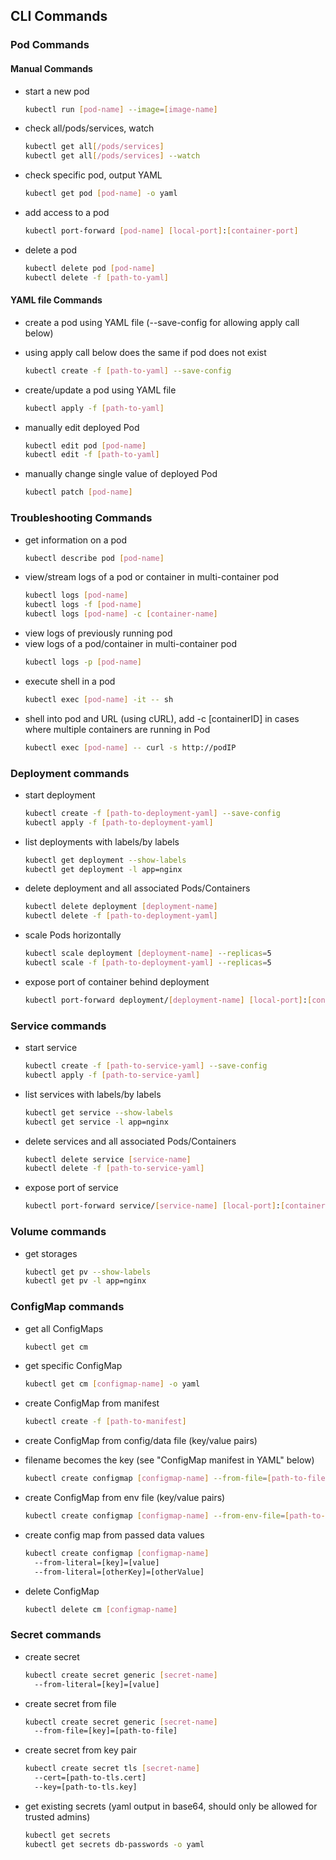## CLI Commands

### Pod Commands

#### Manual Commands

- start a new pod

  ```bash
  kubectl run [pod-name] --image=[image-name]
  ```

- check all/pods/services, watch

  ```bash
  kubectl get all[/pods/services]
  kubectl get all[/pods/services] --watch
  ```

- check specific pod, output YAML

  ```bash
  kubectl get pod [pod-name] -o yaml
  ```

- add access to a pod

  ```bash
  kubectl port-forward [pod-name] [local-port]:[container-port]
  ```

- delete a pod

  ```bash
  kubectl delete pod [pod-name]
  kubectl delete -f [path-to-yaml]
  ```

#### YAML file Commands

- create a pod using YAML file (--save-config for allowing apply call below)
- using apply call below does the same if pod does not exist

  ```bash
  kubectl create -f [path-to-yaml] --save-config
  ```

- create/update a pod using YAML file

  ```bash
  kubectl apply -f [path-to-yaml]
  ```

- manually edit deployed Pod

  ```bash
  kubectl edit pod [pod-name]
  kubectl edit -f [path-to-yaml]
  ```

- manually change single value of deployed Pod

  ```bash
  kubectl patch [pod-name]
  ```

### Troubleshooting Commands

- get information on a pod
  ```bash
  kubectl describe pod [pod-name]
  ```
- view/stream logs of a pod or container in multi-container pod
  ```bash
  kubectl logs [pod-name]
  kubectl logs -f [pod-name]
  kubectl logs [pod-name] -c [container-name]
  ```
- view logs of previously running pod
- view logs of a pod/container in multi-container pod
  ```bash
  kubectl logs -p [pod-name]
  ```
- execute shell in a pod
  ```bash
  kubectl exec [pod-name] -it -- sh
  ```
- shell into pod and URL (using cURL), add -c [containerID] in cases where multiple containers are running in Pod
  ```bash
  kubectl exec [pod-name] -- curl -s http://podIP
  ```

### Deployment commands

- start deployment

  ```bash
  kubectl create -f [path-to-deployment-yaml] --save-config
  kubectl apply -f [path-to-deployment-yaml]
  ```

- list deployments with labels/by labels

  ```bash
  kubectl get deployment --show-labels
  kubectl get deployment -l app=nginx
  ```

- delete deployment and all associated Pods/Containers

  ```bash
  kubectl delete deployment [deployment-name]
  kubectl delete -f [path-to-deployment-yaml]
  ```

- scale Pods horizontally

  ```bash
  kubectl scale deployment [deployment-name] --replicas=5
  kubectl scale -f [path-to-deployment-yaml] --replicas=5
  ```

- expose port of container behind deployment

  ```bash
  kubectl port-forward deployment/[deployment-name] [local-port]:[container-port]
  ```

### Service commands

- start service

  ```bash
  kubectl create -f [path-to-service-yaml] --save-config
  kubectl apply -f [path-to-service-yaml]
  ```

- list services with labels/by labels

  ```bash
  kubectl get service --show-labels
  kubectl get service -l app=nginx
  ```

- delete services and all associated Pods/Containers

  ```bash
  kubectl delete service [service-name]
  kubectl delete -f [path-to-service-yaml]
  ```

- expose port of service

  ```bash
  kubectl port-forward service/[service-name] [local-port]:[container-port]
  ```

### Volume commands

- get storages
  ```bash
  kubectl get pv --show-labels
  kubectl get pv -l app=nginx
  ```

### ConfigMap commands

- get all ConfigMaps

  ```bash
  kubectl get cm
  ```

- get specific ConfigMap

  ```bash
  kubectl get cm [configmap-name] -o yaml
  ```

- create ConfigMap from manifest
  ```bash
  kubectl create -f [path-to-manifest]
  ```
- create ConfigMap from config/data file (key/value pairs)
- filename becomes the key (see "ConfigMap manifest in YAML" below)

  ```bash
  kubectl create configmap [configmap-name] --from-file=[path-to-file]
  ```

- create ConfigMap from env file (key/value pairs)

  ```bash
  kubectl create configmap [configmap-name] --from-env-file=[path-to-file]
  ```

- create config map from passed data values

  ```bash
  kubectl create configmap [configmap-name]
    --from-literal=[key]=[value]
    --from-literal=[otherKey]=[otherValue]
  ```

- delete ConfigMap

  ```bash
  kubectl delete cm [configmap-name]
  ```

### Secret commands

- create secret

  ```bash
  kubectl create secret generic [secret-name]
    --from-literal=[key]=[value]
  ```

- create secret from file

  ```bash
  kubectl create secret generic [secret-name]
    --from-file=[key]=[path-to-file]
  ```

- create secret from key pair

  ```bash
  kubectl create secret tls [secret-name]
    --cert=[path-to-tls.cert]
    --key=[path-to-tls.key]
  ```

- get existing secrets (yaml output in base64, should only be allowed for trusted admins)
  ```bash
  kubectl get secrets
  kubectl get secrets db-passwords -o yaml
  ```
